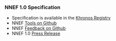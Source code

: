 ### NNEF 1.0 Specification

*   Specification is available in the [Khronos Registry](https://www.khronos.org/registry/NNEF)
*   NNEF [Tools on Github](https://github.com/KhronosGroup/NNEF-Tools)
*   NNEF [Feedback on Github](https://github.com/KhronosGroup/NNEF-Docs)
*   NNEF 1.0 [Press Release](https://www.khronos.org/news/press/khronos-releases-nnef-1.0-standard)